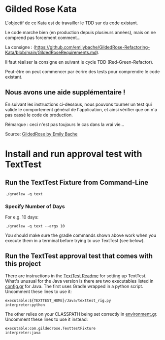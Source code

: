 # Gilded Rose Kata

L'objectif de ce Kata est de travailler le TDD sur du code existant.

Le code marche bien (en production depuis plusieurs années), mais on ne comprend pas forcement comment...

La consigne : (https://github.com/emilybache/GildedRose-Refactoring-Kata/blob/main/GildedRoseRequirements.md).

Il faut réaliser la consigne en suivant le cycle TDD (Red-Green-Refactor).

Peut-être on peut commencer par écrire des tests pour comprendre le code existant.

## Nous avons une aide supplémentaire !

En suivant les instructions ci-dessous, nous pouvons tourner un test qui valide le comportement général de l'application,
et ainsi vérifier que on n'a pas cassé le code de production.

Rémarque : ceci n'est pas toujours le cas dans la vrai vie...

Source: [GildedRose by Emily Bache](https://github.com/emilybache/GildedRose-Refactoring-Kata/tree/main)

# Install and run approval test with TextTest

## Run the TextTest Fixture from Command-Line

```
./gradlew -q text
```

### Specify Number of Days

For e.g. 10 days:

```
./gradlew -q text --args 10
```

You should make sure the gradle commands shown above work when you execute them in a terminal before trying to use TextTest (see below).


## Run the TextTest approval test that comes with this project

There are instructions in the [TextTest Readme](../texttests/README.md) for setting up TextTest. What's unusual for the Java version is there are two executables listed in [config.gr](../texttests/config.gr) for Java. The first uses Gradle wrapped in a python script. Uncomment these lines to use it:

    executable:${TEXTTEST_HOME}/Java/texttest_rig.py
    interpreter:python

The other relies on your CLASSPATH being set correctly in [environment.gr](../texttests/environment.gr). Uncomment these lines to use it instead:

    executable:com.gildedrose.TexttestFixture
    interpreter:java
